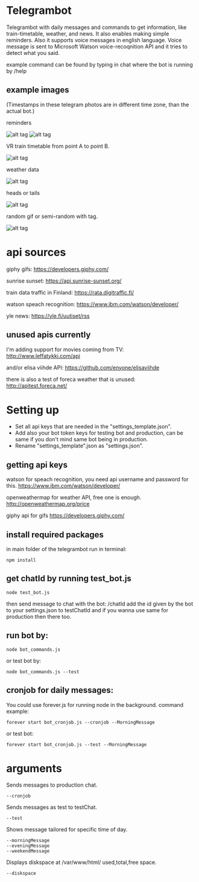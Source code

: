 # Telegrambot
Telegrambot with daily messages and commands to get information, like train-timetable, weather, and news. It also enables making simple reminders. Also it supports voice messages in english language. Voice message is sent to Microsoft Watson voice-recoqnition API and it tries to detect what you said.

example command can be found by typing in chat where the bot is running by /help

## example images

(Timestamps in these telegram photos are in different time zone, than the actual bot.)

reminders

![alt tag](https://github.com/Crare/telegrambot/blob/master/example_images/snip1.PNG)
![alt tag](https://github.com/Crare/telegrambot/blob/master/example_images/snip6.PNG)

VR train timetable from point A to point B.

![alt tag](https://github.com/Crare/telegrambot/blob/master/example_images/snip3.PNG)

weather data

![alt tag](https://github.com/Crare/telegrambot/blob/master/example_images/snip4.PNG)

heads or tails

![alt tag](https://github.com/Crare/telegrambot/blob/master/example_images/snip5.PNG)

random gif or semi-random with tag.

![alt tag](https://github.com/Crare/telegrambot/blob/master/example_images/snip7.PNG)

# api sources
giphy gifs: https://developers.giphy.com/

sunrise sunset: https://api.sunrise-sunset.org/

train data traffic in Finland: https://rata.digitraffic.fi/

watson speach recognition: https://www.ibm.com/watson/developer/

yle news: https://yle.fi/uutiset/rss

## unused apis currently
I'm adding support for movies coming from TV: http://www.leffatykki.com/api

and/or elisa viihde API: https://github.com/enyone/elisaviihde

there is also a test of foreca weather that is unused: http://apitest.foreca.net/


# Setting up
* Set all api keys that are needed in the "settings_template.json".
* Add also your bot token keys for testing bot and production, can be same if you don't mind same bot being in production.
* Rename "settings_template".json as "settings.json".

## getting api keys
watson for speach recognition, you need api username and password for this.
https://www.ibm.com/watson/developer/

openweathermap for weather API, free one is enough.
http://openweathermap.org/price

giphy api for gifs
https://developers.giphy.com/

## install required packages
in main folder of the telegrambot run in terminal:

    npm install
    
## get chatId by running test_bot.js
    node test_bot.js
then send message to chat with the bot:
    /chatId
add the id given by the bot to your settings.json to testChatId and if you wanna use same for production then there too.

## run bot by:
    node bot_commands.js
  
  or test bot by:
  
    node bot_commands.js --test

## cronjob for daily messages:
  You could use forever.js for running node in the background.
  command example:
  
    forever start bot_cronjob.js --cronjob --MorningMessage
    
  or test bot:
  
    forever start bot_cronjob.js --test --MorningMessage
 # arguments
 Sends messages to production chat.
 
    --cronjob
    
 Sends messages as test to testChat.
 
    --test
    
 Shows message tailored for specific time of day.
 
    --morningMessage
    --eveningMessage
    --weekendMessage
    
 Displays diskspace at /var/www/html/ used,total,free space.
 
    --diskspace
